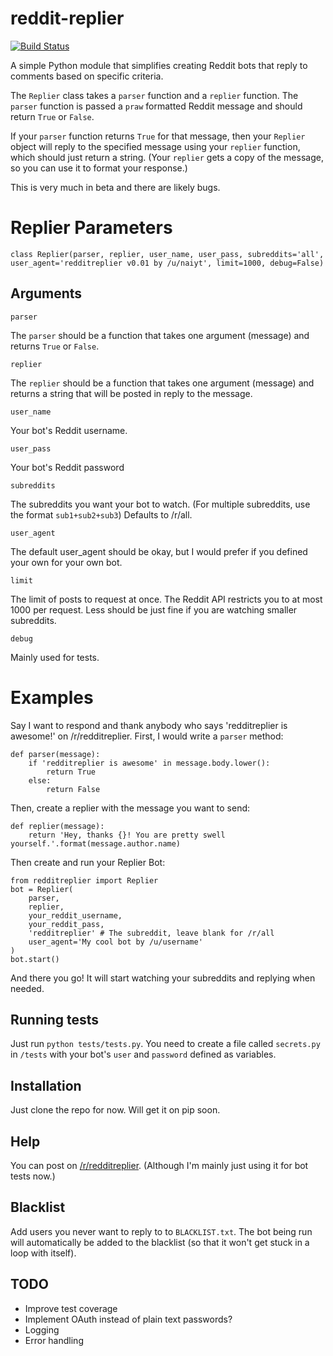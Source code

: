 reddit-replier
==============

[![Build Status](https://travis-ci.org/naiyt/reddit-replier.svg?branch=master)](https://travis-ci.org/naiyt/reddit-replier)

A simple Python module that simplifies creating Reddit bots that reply to comments based on specific criteria. 

The `Replier` class takes a `parser` function and a `replier` function. The `parser` function is passed a `praw` formatted Reddit message and should return `True` or `False`.

If your `parser` function returns `True` for that message, then your `Replier` object will reply to the specified message using your `replier` function, which should just return a string. (Your `replier` gets a copy of the message, so you can use it to format your response.)

This is very much in beta and there are likely bugs.

Replier Parameters
==================
    class Replier(parser, replier, user_name, user_pass, subreddits='all', user_agent='redditreplier v0.01 by /u/naiyt', limit=1000, debug=False)

Arguments
---------

    parser

The `parser` should be a function that takes one argument (message) and returns `True` or `False`.

    replier

The `replier` should be a function that takes one argument (message) and returns a string that will be posted in reply to the message.

    user_name

Your bot's Reddit username.

    user_pass

Your bot's Reddit password

    subreddits

The subreddits you want your bot to watch. (For multiple subreddits, use the format `sub1+sub2+sub3`) Defaults to /r/all.

    user_agent

The default user_agent should be okay, but I would prefer if you defined your own for your own bot.

    limit

The limit of posts to request at once. The Reddit API restricts you to at most 1000 per request. Less should be just fine if you are watching smaller subreddits.

    debug

Mainly used for tests.

Examples
========

Say I want to respond and thank anybody who says 'redditreplier is awesome!' on /r/redditreplier. First, I would write a `parser` method:

    def parser(message):
        if 'redditreplier is awesome' in message.body.lower():
            return True
        else:
            return False

Then, create a replier with the message you want to send:

    def replier(message):
        return 'Hey, thanks {}! You are pretty swell yourself.'.format(message.author.name)

Then create and run your Replier Bot:

    from redditreplier import Replier
    bot = Replier(
		parser,
		replier,
		your_reddit_username,
		your_reddit_pass,
		'redditreplier' # The subreddit, leave blank for /r/all
		user_agent='My cool bot by /u/username'
    )
    bot.start()

And there you go! It will start watching your subreddits and replying when needed.


Running tests
-------------

Just run `python tests/tests.py`. You need to create a file called `secrets.py` in `/tests` with your bot's `user` and `password` defined as variables.

Installation
------------

Just clone the repo for now. Will get it on pip soon.

Help
----

You can post on [/r/redditreplier](http://reddit.com/r/redditreplier). (Although I'm mainly just using it for bot tests now.)

Blacklist
---------

Add users you never want to reply to to `BLACKLIST.txt`. The bot being run will automatically be added to the blacklist (so that it won't get stuck in a loop with itself).

TODO
----

* Improve test coverage
* Implement OAuth instead of plain text passwords?
* Logging
* Error handling
